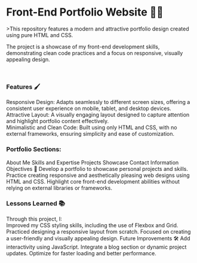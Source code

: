 <h1> Front-End Portfolio Website 🎨✨ </h1>
<p>>This repository features a modern and attractive portfolio design created using pure HTML and CSS.</p <br>
<p>The project is a showcase of my front-end development skills, demonstrating clean code practices and a focus on responsive, visually appealing design.</p> <br>
<h3>Features 🖌️</h3>
Responsive Design: Adapts seamlessly to different screen sizes, offering a consistent user experience on mobile, tablet, and desktop devices. <br>
Attractive Layout: A visually engaging layout designed to capture attention and highlight portfolio content effectively. <br>
Minimalistic and Clean Code: Built using only HTML and CSS, with no external frameworks, ensuring simplicity and ease of customization. <br>
<h3>Portfolio Sections:</h3>
About Me
Skills and Expertise
Projects Showcase
Contact Information <br>
Objectives 🎯
Develop a portfolio to showcase personal projects and skills.
Practice creating responsive and aesthetically pleasing web designs using HTML and CSS.
Highlight core front-end development abilities without relying on external libraries or frameworks. <br>

<h3>Lessons Learned 📚 </h3>
Through this project, I: <br>
Improved my CSS styling skills, including the use of Flexbox and Grid.
Practiced designing a responsive layout from scratch.
Focused on creating a user-friendly and visually appealing design.
Future Improvements 🛠
Add interactivity using JavaScript.
Integrate a blog section or dynamic project updates.
Optimize for faster loading and better performance.
